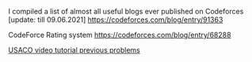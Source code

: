 I compiled a list of almost all useful blogs ever published on Codeforces [update: till 09.06.2021]
https://codeforces.com/blog/entry/91363

CodeForce Rating system
https://codeforces.com/blog/entry/68288

[USACO video tutorial previous problems](https://starcoder.org/usaco/)
